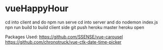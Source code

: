 # vueHappyHour

cd into client and do npm run serve
cd into server and do nodemon index.js
npn run build to build client side
git push heroku master
heroku open


Packages Used:
https://github.com/SSENSE/vue-carousel
https://github.com/chronotruck/vue-ctk-date-time-picker
